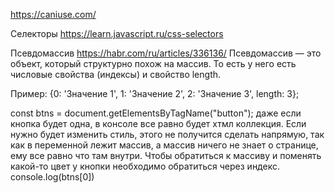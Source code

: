 https://caniuse.com/

Селекторы
https://learn.javascript.ru/css-selectors

Псевдомассив
https://habr.com/ru/articles/336136/
Псевдомассив — это объект, который структурно похож на массив. То есть у него есть числовые свойства (индексы) и свойство length.

Пример:
{0: 'Значение 1', 1: 'Значение 2', 2: 'Значение 3', length: 3};

const btns = document.getElementsByTagName("button"); даже если кнопка будет одна, в консоле все равно будет хтмл коллекция. Если нужно будет изменить стиль, этого не получится сделать напрямую, так как в переменной лежит массив, а массив ничего не знает о странице, ему все равно что там внутри.
Чтобы обратиться к массиву и поменять какой-то цвет у кнопки необходимо обратиться через индекс.
console.log(btns[0])

